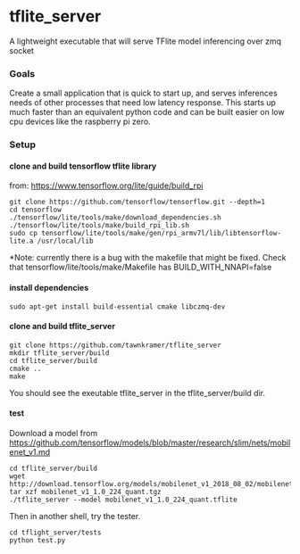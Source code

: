 # tflite_server #

A lightweight executable that will serve TFlite model inferencing over zmq socket

### Goals ###

Create a small application that is quick to start up, and serves inferences needs of other processes that need low latency response. This starts up much faster than an equivalent python code and can be built easier on low cpu devices like the raspberry pi zero.

### Setup ###

#### clone and build tensorflow tflite library ####

from: https://www.tensorflow.org/lite/guide/build_rpi
```
git clone https://github.com/tensorflow/tensorflow.git --depth=1
cd tensorflow
./tensorflow/lite/tools/make/download_dependencies.sh
./tensorflow/lite/tools/make/build_rpi_lib.sh
sudo cp tensorflow/lite/tools/make/gen/rpi_armv7l/lib/libtensorflow-lite.a /usr/local/lib
```

*Note: currently there is a bug with the makefile that might be fixed. Check that tensorflow/lite/tools/make/Makefile has BUILD_WITH_NNAPI=false

#### install dependencies ####

```
sudo apt-get install build-essential cmake libczmq-dev
```

#### clone and build tflite_server ####

```
git clone https://github.com/tawnkramer/tflite_server
mkdir tflite_server/build
cd tflite_server/build
cmake ..
make
```
You should see the exeutable tflite_server in the tflite_server/build dir.

#### test ####

Download a model from https://github.com/tensorflow/models/blob/master/research/slim/nets/mobilenet_v1.md
```
cd tflite_server/build
wget http://download.tensorflow.org/models/mobilenet_v1_2018_08_02/mobilenet_v1_1.0_224_quant.tgz
tar xzf mobilenet_v1_1.0_224_quant.tgz
./tflite_server --model mobilenet_v1_1.0_224_quant.tflite
```

Then in another shell, try the tester.

```
cd tflight_server/tests
python test.py
```
